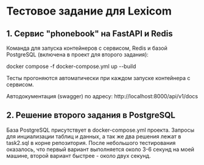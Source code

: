 # Тестовое задание для Lexicom

## 1. Сервис "phonebook" на FastAPI и Redis
Команда для запуска контейнеров с сервисом, Redis и базой PostgreSQL (включена в проект для второго задания):

docker compose -f docker-compose.yml up --build

Тесты прогоняются автоматически при каждом запуске контейнера с сервисом.

Автодокументация (swagger) по адресу: http://localhost:8000/api/v1/docs

## 2. Решение второго задания в PostgreSQL

База PostgreSQL присутствует в docker-compose.yml проекта.
Запросы для инциализации таблиц и данных, а так же два решения лежат в task2.sql в корне репозитория.
После небольшого тестирования оказалось, что первый вариант выполняется около 3-6 секунд на моей машине, второй вариант быстрее - около двух секунд.